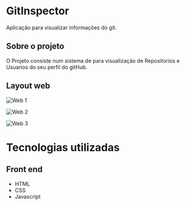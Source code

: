 # GitInspector
Aplicação para visualizar informações do git.

## Sobre o projeto


O Projeto consiste num sistema de para visualização de Repositorios e Usuarios do seu perfil do gitHub.

## Layout web

![Web 1]()

![Web 2](https://media.giphy.com/media/tEMaqKuaIuiiNbRWSe/giphy.gif)

![Web 3]()



# Tecnologias utilizadas
## Front end
- HTML
- CSS
- Javascript
